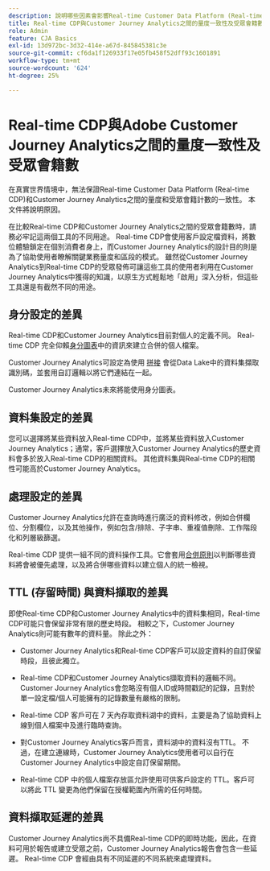 ```yaml
---
description: 說明哪些因素會影響Real-time Customer Data Platform (Real-time CDP)與Customer Journey Analytics之間量度一致性及受眾會籍數。
title: Real-time CDP與Customer Journey Analytics之間的量度一致性及受眾會籍數
role: Admin
feature: CJA Basics
exl-id: 13d972bc-3d32-414e-a67d-845845381c3e
source-git-commit: cf6da1f126933f17e05fb458f52dff93c1601891
workflow-type: tm+mt
source-wordcount: '624'
ht-degree: 25%

---
```



# Real-time CDP與Adobe Customer Journey Analytics之間的量度一致性及受眾會籍數

在真實世界情境中，無法保證Real-time Customer Data Platform (Real-time CDP)和Customer Journey Analytics之間的量度和受眾會籍計數的一致性。 本文件將說明原因。

在比較Real-time CDP和Customer Journey Analytics之間的受眾會籍數時，請務必牢記這兩個工具的不同用途。 Real-time CDP會使用客戶設定檔資料，將數位體驗鎖定在個別消費者身上，而Customer Journey Analytics的設計目的則是為了協助使用者瞭解關鍵業務量度和區段的模式。 雖然從Customer Journey Analytics到Real-time CDP的受眾發佈可讓這些工具的使用者利用在Customer Journey Analytics中獲得的知識，以原生方式輕鬆地「啟用」深入分析，但這些工具還是有截然不同的用途。

## 身分設定的差異

Real-time CDP和Customer Journey Analytics目前對個人的定義不同。 Real-time CDP 完全仰賴[身分圖表](https://experienceleague.adobe.com/docs/platform-learn/tutorials/identities/understanding-identity-and-identity-graphs.html?lang=zh-Hant)中的資訊來建立合併的個人檔案。

Customer Journey Analytics可設定為使用 [拼接](../stitching/overview.md) 會從Data Lake中的資料集擷取識別碼，並套用自訂邏輯以將它們連結在一起。

Customer Journey Analytics未來將能使用身分圖表。

## 資料集設定的差異

您可以選擇將某些資料放入Real-time CDP中，並將某些資料放入Customer Journey Analytics；通常，客戶選擇放入Customer Journey Analytics的歷史資料會多於放入Real-time CDP的相關資料。 其他資料集與Real-time CDP的相關性可能高於Customer Journey Analytics。

## 處理設定的差異

Customer Journey Analytics允許在查詢時進行廣泛的資料修改，例如合併欄位、分割欄位，以及其他操作，例如包含/排除、子字串、重複值刪除、工作階段化和列層級篩選。

Real-time CDP 提供一組不同的資料操作工具。它會套用[合併原則](https://experienceleague.adobe.com/docs/experience-platform/profile/merge-policies/overview.html?lang=zh-Hant)以判斷哪些資料將會被優先處理，以及將合併哪些資料以建立個人的統一檢視。

## TTL (存留時間) 與資料擷取的差異

即使Real-time CDP和Customer Journey Analytics中的資料集相同，Real-time CDP可能只會保留非常有限的歷史時段。 相較之下，Customer Journey Analytics則可能有數年的資料量。 除此之外：

* Customer Journey Analytics和Real-time CDP客戶可以設定資料的自訂保留時段，且彼此獨立。

* Real-time CDP和Customer Journey Analytics擷取資料的邏輯不同。 Customer Journey Analytics會忽略沒有個人ID或時間戳記的記錄，且對於單一設定檔/個人可能擁有的記錄數量有嚴格的限制。

* Real-time CDP 客戶可在 7 天內存取資料湖中的資料，主要是為了協助資料上線到個人檔案中及進行臨時查詢。

* 對Customer Journey Analytics客戶而言，資料湖中的資料沒有TTL。 不過，在建立連線時，Customer Journey Analytics使用者可以自行在Customer Journey Analytics中設定自訂保留期間。

* Real-time CDP 中的個人檔案存放區允許使用可供客戶設定的 TTL。客戶可以將此 TTL 變更為他們保留在授權範圍內所需的任何時間。

## 資料擷取延遲的差異

Customer Journey Analytics尚不具備Real-time CDP的即時功能，因此，在資料可用於報告或建立受眾之前，Customer Journey Analytics報告會包含一些延遲。 Real-time CDP 會經由具有不同延遲的不同系統來處理資料。
